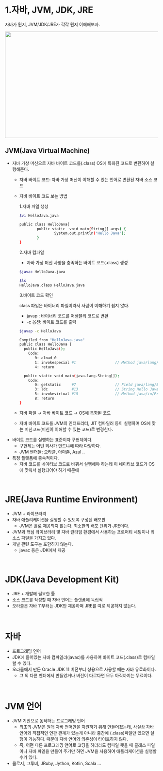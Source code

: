 
# 1.자바, JVM, JDK, JRE

자바가 뭔지, JVM/JDK/JRE가 각각 뭔지 이해해보자. 

<img src="https://user-images.githubusercontent.com/52793122/148692157-cb9e5576-6d9c-4241-8595-c0e27ed85084.png"  width="800" height="350"/>

<br/>

## JVM(Java Virtual Machine)

- 자바 가상 머신으로 자바 바이트 코드를(.class) OS에 특화된 코드로 변환하여 실행해준다.
    - 자바 바이트 코드: 자바 가상 머신이 이해할 수 있는 언어로 변환된 자바 소스 코드
    - 자바 바이트 코드 보는 방법
        
        1.자바 파일 생성
        
        ```bash
        $vi HelloJava.java
        
        public class HelloJava{
                public static  void main(String[] args) {
                        System.out.println("Hello Java");
                }
        }
        ```
        
        2.자바 컴파일
        - 자바 가상 머신 사양을 충족하는 바이트 코드(.class) 생성
        
        ```bash
        $javac HelloJava.java
        
        $ls
        HelloJava.class	HelloJava.java
        ```
        
        3.바이트 코드 확인
        
        class 파일은 바이너리 파일이라서 사람이 이해하기 쉽지 않다. 
        
        - javap : 바이너리 코드를 어셈블리 코드로 변환
        - -c 옵션: 바이트 코드를 출력
        
        ```bash
        $javap -c HelloJava
        
        Compiled from "HelloJava.java"
        public class HelloJava {
          public HelloJava();
            Code:
               0: aload_0
               1: invokespecial #1                  // Method java/lang/Object."<init>":()V
               4: return
        
          public static void main(java.lang.String[]);
            Code:
               0: getstatic     #7                  // Field java/lang/System.out:Ljava/io/PrintStream;
               3: ldc           #13                 // String Hello Java
               5: invokevirtual #15                 // Method java/io/PrintStream.println:(Ljava/lang/String;)V
               8: return
        }
        ```
        
    - 자바 파일 → 자바 바이트 코드 → OS에 특화된 코드
    - 자바 바이트 코드를 JVM의 인터프리터, JIT 컴파일러 등이 실행하여 OS에 맞는 머신코드(머신이 이해할 수 있는 코드)로 변경한다.
- 바이트 코드를 실행하는 표준이자 구현체이다.
    - 구현체는 어떤 회사가 만드냐에 따라 다양하다.
    - JVM 벤더들: 오라클, 아마존, Azul ..
- 특정 플랫폼에 종속적이다.
    - 자바 코드를 네이티브 코드로 바꿔서 실행해야 하는데 이 네이티브 코드가 OS에 맞춰서 실행되어야 하기 때문에

<br/>

# JRE(Java Runtime Environment)

- JVM + 라이브러리
- 자바 애플리케이션을 실행할 수 있도록 구성된 배포판
    - JVM은 홀로 제공되지 않는다. 최소한의 배포 단위가 JRE이다.
- JVM과 핵심 라이브러리 및 자바 런타임 환경에서 사용하는 프로퍼티 세팅이나 리소스 파일을 가지고 있다.
- 개발 관련 도구는 포함하지 않는다.
    - javac 등은 JDK에서 제공

<br/>

# JDK(Java Development Kit)

- JRE + 개발에 필요한 툴
- 소스 코드를 작성할 때 자바 언어는 플랫폼에 독립적
- 오라클은 자바 11부터는 JDK만 제공하며 JRE를 따로 제공하지 않는다.

<br/>

# 자바

- 프로그래밍 언어
- JDK에 들어있는 자바 컴파일러(javac)를 사용하여 바이트 코드(.class)로 컴파일 할 수 있다.
- 오라클에서 만든 Oracle JDK 11 버전부터 상용으로 사용할 때는 자바 유료화이다.
    - 그 외 다른 벤더에서 만들었거나 버전이 다르다면 모두 아직까지는 무료이다.

<br/>

# JVM 언어

- JVM 기반으로 동작하는 프로그래밍 언어
    - 최초의 JVM은 원래 자바 언어만을 지원하기 위해 만들어졌는데, 사실상 자바 언어와 직접적인 연관 관계가 있는게 아니라 중간에 (.class)파일만 있으면 실행이 가능하다. 때문에 자바 언어와 의존성이 타이트하지 않다.
    - 즉, 어떤 다른 프로그래밍 언어로 코딩을 하더라도 컴파일 햇을 때 클래스 파일이나 자바 파일을 만들어 주기만 하면 JVM을 사용하여 애플리케이션을 실행할 수가 있다.
- 클로저, 그루비, JRuby, Jython, Kotlin, Scala ...